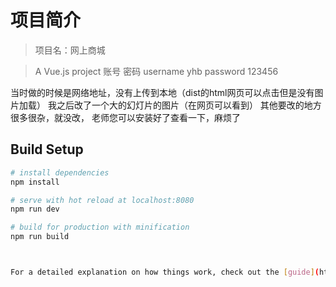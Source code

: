 # 项目简介

> 项目名：网上商城

> A Vue.js project
账号 密码
username yhb
password 123456

当时做的时候是网络地址，没有上传到本地（dist的html网页可以点击但是没有图片加载）
我之后改了一个大的幻灯片的图片（在网页可以看到）
其他要改的地方很多很杂，就没改，
老师您可以安装好了查看一下，麻烦了

## Build Setup

``` bash
# install dependencies
npm install

# serve with hot reload at localhost:8080
npm run dev

# build for production with minification
npm run build



For a detailed explanation on how things work, check out the [guide](http://vuejs-templates.github.io/webpack/) and [docs for vue-loader](http://vuejs.github.io/vue-loader).